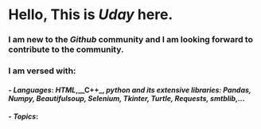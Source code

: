 # Hello, This is _Uday_ here.
### I am new to the _Github_ community and I am looking forward to contribute to the community.
### I am versed with:
#### - _Languages_:   <em style="font-color: blue">HTML</em>,__C++_, _python and its extensive libraries: Pandas, Numpy, Beautifulsoup, Selenium, Tkinter, Turtle,  Requests, smtblib,..._
#### - _Topics_: 
